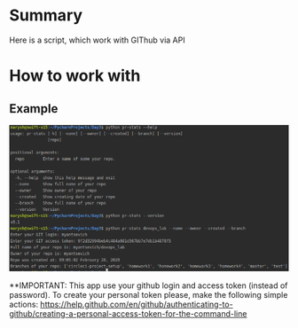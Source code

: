 Summary
=======
Here is a script, which work with GIThub via API


How to work with
=======
## Example

<p align="center">
  <img src="example.png" width="900px" />
</p>


**IMPORTANT: This app use your github login  and access token (instead of password). To create your personal token please, make the following simple actions: https://help.github.com/en/github/authenticating-to-github/creating-a-personal-access-token-for-the-command-line



